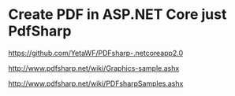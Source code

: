 # Create PDF in ASP.NET Core just PdfSharp

https://github.com/YetaWF/PDFsharp-.netcoreapp2.0

http://www.pdfsharp.net/wiki/Graphics-sample.ashx

http://www.pdfsharp.net/wiki/PDFsharpSamples.ashx